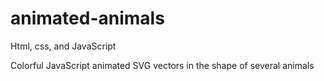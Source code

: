 # animated-animals
Html, css, and JavaScript 

Colorful JavaScript animated SVG vectors in the shape of several animals
